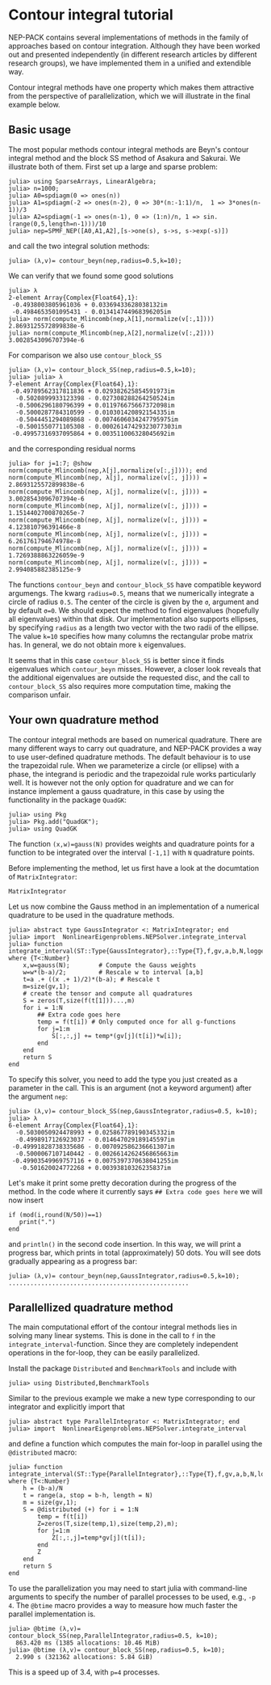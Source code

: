 # Contour integral tutorial


NEP-PACK contains several implementations of methods
in the family of approaches based on
contour integration.
Although they have been worked out and
presented independently
(in different research articles by different research groups),
we have implemented them in a unified
and extendible way.

Contour integral methods have one property
which makes them attractive from the perspective of
parallelization, which we will illustrate in
the final example below.


## Basic usage

The most popular methods contour
integral methods are Beyn's contour
integral method and the block SS method
of Asakura and Sakurai. We illustrate both of them.
First set up a large and sparse problem:
```julia-repl
julia> using SparseArrays, LinearAlgebra;
julia> n=1000;
julia> A0=spdiagm(0 => ones(n))
julia> A1=spdiagm(-2 => ones(n-2), 0 => 30*(n:-1:1)/n,  1 => 3*ones(n-1))/3
julia> A2=spdiagm(-1 => ones(n-1), 0 => (1:n)/n, 1 => sin.(range(0,5,length=n-1)))/10
julia> nep=SPMF_NEP([A0,A1,A2],[s->one(s), s->s, s->exp(-s)])
```
and call the two integral solution methods:
```julia-repl
julia> (λ,v)= contour_beyn(nep,radius=0.5,k=10);
```
We can verify that we found some good solutions
```julia-repl
julia> λ
2-element Array{Complex{Float64},1}:
 -0.4938003805961036 + 0.03369433628038132im
 -0.4984653501095431 - 0.013414744968396205im
julia> norm(compute_Mlincomb(nep,λ[1],normalize(v[:,1])))
2.8693125572899838e-6
julia> norm(compute_Mlincomb(nep,λ[2],normalize(v[:,2])))
3.0028543096707394e-6
```
For comparison we also use `contour_block_SS`
```julia-repl
julia> (λ,v)= contour_block_SS(nep,radius=0.5,k=10);
julia> julia> λ
7-element Array{Complex{Float64},1}:
 -0.49789562317811836 + 0.029382625854591973im
  -0.5020899933123398 - 0.027308288264250524im
  -0.5006296180796399 + 0.011976675667372098im
  -0.5000287784310599 - 0.010301420892154335im
  -0.5044451294089868 - 0.0074606034247795975im
  -0.5001550771105308 - 0.00026147429323077303im
 -0.49957316937095864 + 0.003511006328045692im
```
and the corresponding residual norms
```julia-repl
julia> for j=1:7; @show norm(compute_Mlincomb(nep,λ[j],normalize(v[:,j]))); end
norm(compute_Mlincomb(nep, λ[j], normalize(v[:, j]))) = 2.8693125572899838e-6
norm(compute_Mlincomb(nep, λ[j], normalize(v[:, j]))) = 3.0028543096707394e-6
norm(compute_Mlincomb(nep, λ[j], normalize(v[:, j]))) = 1.1514402700870265e-7
norm(compute_Mlincomb(nep, λ[j], normalize(v[:, j]))) = 4.123810796391466e-8
norm(compute_Mlincomb(nep, λ[j], normalize(v[:, j]))) = 6.261761794674978e-8
norm(compute_Mlincomb(nep, λ[j], normalize(v[:, j]))) = 1.7269388863226059e-9
norm(compute_Mlincomb(nep, λ[j], normalize(v[:, j]))) = 2.994085882385125e-9
```
The functions `contour_beyn` and `contour_block_SS`
have compatible keyword argumengs. The kwarg `radius=0.5`,
means that we numerically integrate  a circle of radius `0.5`.
The center of the circle is given by the `σ`, argument and
by default `σ=0`. We should expect the method to find
eigenvalues (hopefully all eigenvalues) within that disk.
Our implementation also supports ellipses, by specifying
`radius` as a length two vector with the two radii of the ellipse.
The value `k=10` specifies how many columns the rectangular
probe matrix has.
In general, we do not obtain more `k` eigenvalues.

It seems that in this case `contour_block_SS` is better
since it finds eigenvalues  which
`contour_beyn` misses. However, a closer look reveals
that the additional eigenvalues
are outside the requested disc, and the
call to  `contour_block_SS` also requires
more computation time, making the comparison
unfair.

## Your own quadrature method

The contour integral methods are based on numerical quadrature.
There are many different ways to carry out quadrature,
and NEP-PACK provides a way to use user-defined
quadrature methods.
The default behaviour is to use the trapezoidal rule.
When we parameterize
a circle (or ellipse) with a phase, the integrand is periodic
and the trapezoidal rule works particularly well.
It is however not the only option for quadrature and
we can for instance implement a gauss quadrature,
in this case by using the functionality in the package `QuadGK`:
```julia-repl
julia> using Pkg
julia> Pkg.add("QuadGK");
julia> using QuadGK
```
The function `(x,w)=gauss(N)` provides weights and quadrature
points for a function to be integrated over the
interval `[-1,1]` with `N` quadrature points.

Before implementing the method, let us first have a look
at the documtation of `MatrixIntegrator`:

```@docs
MatrixIntegrator
```
Let us now combine the Gauss method in an implementation
of a numerical quadrature to be used in the quadrature
methods.

```julia-repl
julia> abstract type GaussIntegrator <: MatrixIntegrator; end
julia> import  NonlinearEigenproblems.NEPSolver.integrate_interval
julia> function integrate_interval(ST::Type{GaussIntegrator},::Type{T},f,gv,a,b,N,logger) where {T<:Number}
    x,w=gauss(N);        # Compute the Gauss weights
    w=w*(b-a)/2;         # Rescale w to interval [a,b]
    t=a .+ ((x .+ 1)/2)*(b-a); # Rescale t
    m=size(gv,1);
    # create the tensor and compute all quadratures
    S = zeros(T,size(f(t[1]))...,m)
    for i = 1:N
        ## Extra code goes here
        temp = f(t[i]) # Only computed once for all g-functions
        for j=1:m
            S[:,:,j] += temp*(gv[j](t[i])*w[i]);
        end
    end
    return S
end
```
To specify this solver, you need to add the type you just created
as a parameter in the call. This is an argument (not a keyword argument)
after the argument `nep`:
```julia-repl
julia> (λ,v)= contour_block_SS(nep,GaussIntegrator,radius=0.5, k=10);
julia> λ
6-element Array{Complex{Float64},1}:
  -0.5030050924478993 + 0.025867789190345332im
  -0.4998917126923037 - 0.014647029189145597im
 -0.49991828738335686 - 0.007092586236661307im
  -0.5000067107140442 - 0.0026614262456865663im
 -0.49903549969757116 + 0.0075397370638041255im
   -0.501620024772268 + 0.00393810326235837im
```
Let's make it print some pretty decoration
during the progress of the method.
In the code where it currently says
`## Extra code goes here` we will now insert
```julia-repl
if (mod(i,round(N/50))==1)
   print(".")
end
```
and `println()` in the second code insertion.
In this way, we will print a progress bar, which
prints in total (approximately) 50 dots.
You will see dots gradually appearing as a progress
bar:
```julia-repl
julia> (λ,v)= contour_beyn(nep,GaussIntegrator,radius=0.5,k=10);
..................................................
```


## Parallellized quadrature method

The main computational effort of the contour
integral methods lies in solving many linear systems.
This is done in the call to `f` in
the `integrate_interval`-function. Since they are completely
independent operations in the for-loop, they can
be easily parallelized.

Install the package `Distributed` and `BenchmarkTools` and include
with
```julia-repl
julia> using Distributed,BenchmarkTools
```
Similar to the previous example we make a new
type corresponding to our integrator and
explicitly import that
```julia-repl
julia> abstract type ParallelIntegrator <: MatrixIntegrator; end
julia> import  NonlinearEigenproblems.NEPSolver.integrate_interval
```
and define a function which computes the main for-loop in parallel using
the `@distributed` macro:
```julia-repl
julia> function integrate_interval(ST::Type{ParallelIntegrator},::Type{T},f,gv,a,b,N,logger) where {T<:Number}
    h = (b-a)/N
    t = range(a, stop = b-h, length = N)
    m = size(gv,1);
    S = @distributed (+) for i = 1:N
        temp = f(t[i])
        Z=zeros(T,size(temp,1),size(temp,2),m);
        for j=1:m
            Z[:,:,j]=temp*gv[j](t[i]);
        end
        Z
    end
    return S
end
```
To use the parallelization you may need to start
julia with command-line arguments to specify the number
of parallel processes to be used, e.g., `-p 4`.
The `@btime` macro provides a way to measure how much faster
the parallel implementation is.
```julia-repl
julia> @btime (λ,v)= contour_block_SS(nep,ParallelIntegrator,radius=0.5, k=10);
  863.420 ms (1385 allocations: 10.46 MiB)
julia> @btime (λ,v)= contour_block_SS(nep,radius=0.5, k=10);
  2.990 s (321362 allocations: 5.84 GiB)
```
This is a speed up of 3.4, with `p=4` processes.
